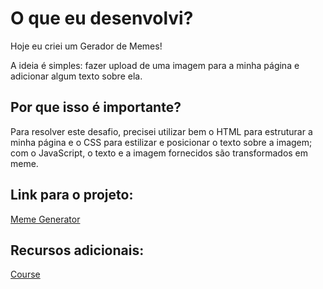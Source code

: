 # O que eu desenvolvi?

Hoje eu criei um Gerador de Memes!

A ideia é simples: fazer upload de uma imagem para a minha página e adicionar algum texto sobre ela.

## Por que isso é importante?

Para resolver este desafio, precisei utilizar bem o HTML para estruturar a minha página e o CSS para estilizar e posicionar o texto sobre a imagem; com o JavaScript, o texto e a imagem fornecidos são transformados em meme.

## Link para o projeto:

[Meme Generator]()

## Recursos adicionais:

[Course](https://app.betrybe.com/course/fundamentals/javascript-dom-eventos-e-web-storage/bonus-projeto-meme-generator/a6fa3e70-add0-4101-ae42-93711f455abb/recursos-adicionais-opcional/48df0817-9168-44f1-8572-5e1923efccc5?use_case=side_bar)
